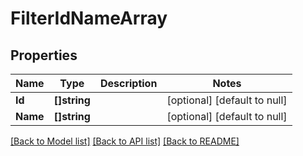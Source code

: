 # FilterIdNameArray

## Properties
Name | Type | Description | Notes
------------ | ------------- | ------------- | -------------
**Id** | **[]string** |  | [optional] [default to null]
**Name** | **[]string** |  | [optional] [default to null]

[[Back to Model list]](../README.md#documentation-for-models) [[Back to API list]](../README.md#documentation-for-api-endpoints) [[Back to README]](../README.md)


